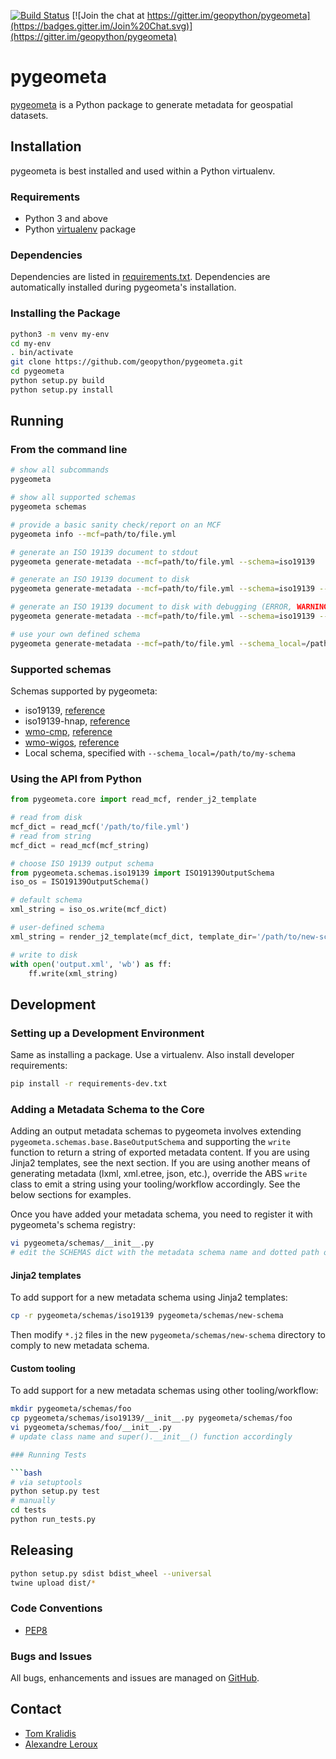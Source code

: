 [![Build Status](https://travis-ci.org/geopython/pygeometa.png)](https://travis-ci.org/geopython/pygeometa)
[![Join the chat at https://gitter.im/geopython/pygeometa](https://badges.gitter.im/Join%20Chat.svg)](https://gitter.im/geopython/pygeometa)

# pygeometa

[pygeometa](https://geopython.github.io/pygeometa) is a Python package to
generate metadata for geospatial datasets.

## Installation

pygeometa is best installed and used within a Python virtualenv.

### Requirements

* Python 3 and above
* Python [virtualenv](https://virtualenv.pypa.io/) package

### Dependencies

Dependencies are listed in [requirements.txt](requirements.txt). Dependencies
are automatically installed during pygeometa's installation.

### Installing the Package

```bash
python3 -m venv my-env
cd my-env
. bin/activate
git clone https://github.com/geopython/pygeometa.git
cd pygeometa
python setup.py build
python setup.py install
```

## Running

### From the command line

```bash
# show all subcommands
pygeometa

# show all supported schemas
pygeometa schemas

# provide a basic sanity check/report on an MCF
pygeometa info --mcf=path/to/file.yml

# generate an ISO 19139 document to stdout
pygeometa generate-metadata --mcf=path/to/file.yml --schema=iso19139

# generate an ISO 19139 document to disk
pygeometa generate-metadata --mcf=path/to/file.yml --schema=iso19139 --output=some_file.xml

# generate an ISO 19139 document to disk with debugging (ERROR, WARNING, INFO, DEBUG)
pygeometa generate-metadata --mcf=path/to/file.yml --schema=iso19139 --output=some_file.xml --verbosity=DEBUG # add verbose (ERROR, WARNING, INFO, DEBUG)

# use your own defined schema
pygeometa generate-metadata --mcf=path/to/file.yml --schema_local=/path/to/my-schema --output=some_file.xml  # to file
```

### Supported schemas
Schemas supported by pygeometa:
* iso19139, [reference](http://www.iso.org/iso/catalogue_detail.htm?csnumber=32557)
* iso19139-hnap, [reference](http://www.gcpedia.gc.ca/wiki/Federal_Geospatial_Platform/Policies_and_Standards/Catalogue/Release/Appendix_B_Guidelines_and_Best_Practices/Guide_to_Harmonized_ISO_19115:2003_NAP)
* [wmo-cmp](doc/content/reference/formats/wmo-cmp.md), [reference](http://wis.wmo.int/2013/metadata/version_1-3-0/WMO_Core_Metadata_Profile_v1.3_Part_1.pdf)
* [wmo-wigos](doc/content/reference/formats/wmo-wigos.md), [reference](https://library.wmo.int/opac/doc_num.php?explnum_id=3653)
* Local schema, specified with ```--schema_local=/path/to/my-schema```

### Using the API from Python

```python
from pygeometa.core import read_mcf, render_j2_template

# read from disk
mcf_dict = read_mcf('/path/to/file.yml')
# read from string
mcf_dict = read_mcf(mcf_string)

# choose ISO 19139 output schema
from pygeometa.schemas.iso19139 import ISO19139OutputSchema
iso_os = ISO19139OutputSchema()

# default schema
xml_string = iso_os.write(mcf_dict)

# user-defined schema
xml_string = render_j2_template(mcf_dict, template_dir='/path/to/new-schema')

# write to disk
with open('output.xml', 'wb') as ff:
    ff.write(xml_string)
```

## Development

### Setting up a Development Environment

Same as installing a package.  Use a virtualenv.  Also install developer
requirements:

```bash
pip install -r requirements-dev.txt
```

### Adding a Metadata Schema to the Core

Adding an output metadata schemas to pygeometa involves extending
`pygeometa.schemas.base.BaseOutputSchema` and supporting the `write`
function to return a string of exported metadata content.  If you are using
Jinja2 templates, see the next section.  If you are using another means of
generating metadata (lxml, xml.etree, json, etc.), override the ABS `write`
class to emit a string using your tooling/workflow accordingly.  See the
below sections for examples.

Once you have added your metadata schema, you need to register it with
pygeometa's schema registry:

```bash
vi pygeometa/schemas/__init__.py
# edit the SCHEMAS dict with the metadata schema name and dotted path of class
```

#### Jinja2 templates

To add support for a new metadata schema using Jinja2 templates:
```bash
cp -r pygeometa/schemas/iso19139 pygeometa/schemas/new-schema
```
Then modify `*.j2` files in the new `pygeometa/schemas/new-schema` directory
to comply to new metadata schema.

#### Custom tooling

To add support for a new metadata schemas using other tooling/workflow:
```bash
mkdir pygeometa/schemas/foo
cp pygeometa/schemas/iso19139/__init__.py pygeometa/schemas/foo
vi pygeometa/schemas/foo/__init__.py
# update class name and super().__init__() function accordingly 

### Running Tests

```bash
# via setuptools
python setup.py test
# manually
cd tests
python run_tests.py
```

## Releasing

```bash
python setup.py sdist bdist_wheel --universal
twine upload dist/*
```

### Code Conventions

* [PEP8](https://www.python.org/dev/peps/pep-0008)

### Bugs and Issues

All bugs, enhancements and issues are managed on [GitHub](https://github.com/geopython/pygeometa/issues).

## Contact

* [Tom Kralidis](https://github.com/tomkralidis)
* [Alexandre Leroux](https://github.com/alexandreleroux)
